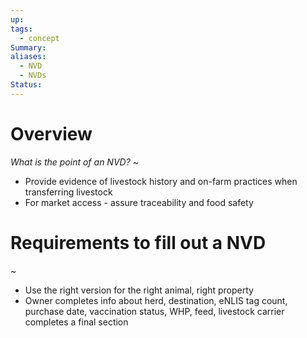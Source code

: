```yaml
---
up: 
tags:
  - concept
Summary: 
aliases:
  - NVD
  - NVDs
Status:
---
```

# Overview
*What is the point of an NVD?*
~
- Provide evidence of livestock history and on-farm practices when transferring livestock
- For market access - assure traceability and food safety
<!--SR:!2025-03-13,3,250-->

# Requirements to fill out a NVD
~
- Use the right version for the right animal, right property
- Owner completes info about herd, destination, eNLIS tag count, purchase date, vaccination status, WHP, feed, livestock carrier completes a final section
<!--SR:!2025-03-13,3,250-->